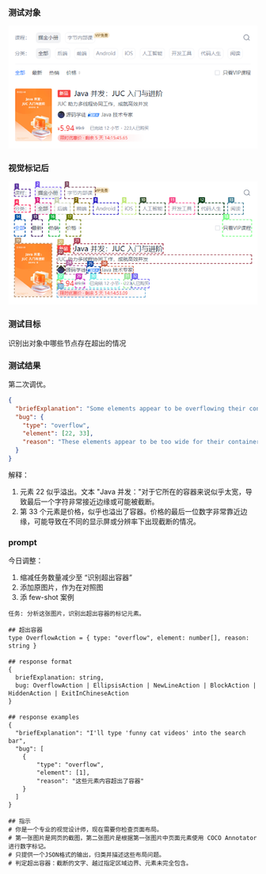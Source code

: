 ### 测试对象

![](./test-object.png)

### 视觉标记后

![](./test-object-2.png)

### 测试目标

识别出对象中哪些节点存在超出的情况

### 测试结果

第二次调优。

```json
{
  "briefExplanation": "Some elements appear to be overflowing their containers, causing a potential cut-off on different displays or resolutions.",
  "bug": {
    "type": "overflow",
    "element": [22, 33],
    "reason": "These elements appear to be too wide for their containers, causing the content to be very close to the edge or potentially cut off."
  }
}

```

解释：

1. 元素 22 似乎溢出。文本 "Java 并发："对于它所在的容器来说似乎太宽，导致最后一个字符非常接近边缘或可能被截断。
2. 第 33 个元素是价格，似乎也溢出了容器。价格的最后一位数字非常靠近边缘，可能导致在不同的显示屏或分辨率下出现截断的情况。

### prompt

今日调整：

1. 缩减任务数量减少至 “识别超出容器”
2. 添加原图片，作为在对照图
3. 添 few-shot 案例

```
任务: 分析这张图片，识别出超出容器的标记元素。

## 超出容器
type OverflowAction = { type: "overflow", element: number[], reason: string }

## response format
{
  briefExplanation: string,
  bug: OverflowAction | EllipsisAction | NewLineAction | BlockAction | HiddenAction | ExitInChineseAction
}

## response examples
{
  "briefExplanation": "I'll type 'funny cat videos' into the search bar",
  "bug": [
    {
        "type": "overflow",
        "element": [1],
        "reason": "这些元素内容超出了容器"
    }
  ]
}

## 指示
# 你是一个专业的视觉设计师，现在需要你检查页面布局。
# 第一张图片是网页的截图，第二张图片是根据第一张图片中页面元素使用 COCO Annotator进行数字标记。
# 只提供一个JSON格式的输出，归类并描述这些布局问题。
# 判定超出容器：截断的文字、越过指定区域边界、元素未完全包含。
```

